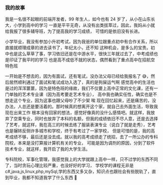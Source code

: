 ### 我的故事

我是一名很不起眼的前端开发者，99 年生人，如今也有 24 岁了，从小在山东长大，小学到高中的学习
一直是平平无奇，从没有出类拔萃过，因此，我妈从小就给我报了很多辅导班，为了提高我的学习成绩，
可惜的是依旧没有长进。

小学毕业，我没有参加小升初考试，因为我爸的单位跟重点初中有合作关系，所以直接就顺理成章的进去读书了，年纪太小，还不知
这种机会，是多么的宝贵。初中也是这么草草了事，学习依旧还是在中游水平，很快三年就过去了，中考成绩也是印证了我平时的学习
也是高不成低不就的状态，偶然看到了重点高中在招航空特色班

一开始是不想去的，因为有面试，还有笔试，没办法父母已经给我报名了 😅，然后居然顺利通过了面试和笔试成功入选了，真的是狗屎运气啊
感觉高中的生活也是过的浑浑噩噩，因为是特色班的缘故，我们不仅要上高中正常的文化课，还有一门单独的艺术专业课（因为高考要走艺术专业），
高中我也确实任性，确实也是不想走这个专业，因为这事也跟父母吵了不少架
唉 现在回忆起来，还是痛苦的，没办法，人总还是要活着的。那时候真的想离开这个家，就自己去外面生活，导致我现在出来工作
根本没有回家的想法，感觉好像真的没什么感情吧。就这样，我放弃了空乘专业，同时也放弃了本科的名额，但我的成绩依旧不尽人意，还是去选择
了艺考，就这样，我在高三的时候去练了服装表演专业（说白了就是走秀），艺考也是辗转反侧许多城市和学校，终于有考过了一家学校，
但是可惜的是，我的高考成绩不够，最后还是没去成。就以我的高考成绩走了统招，去了一所公办的专科院校，本来是没打算报计算机有关的专业，
可能是因为调剂的原因，分到了软件技术专业，就这样，我开启了我的大学生活。

专科院校，军事化管理，我感觉我上的大学就跟上高中一样，只不过学的东西不同了，当时贪玩心理比较严重，也没好好的学习，
学校学的课程无非是 c#,java,js,linux,php,mySql,学的东西又多又杂，知识点也跟社会有些脱轨了，直到毕业，我都不知道我学了什么东西 🥲
